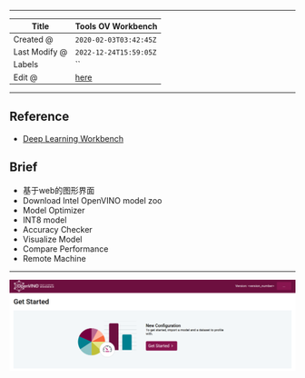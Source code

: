 -----

| Title         | Tools OV Workbench                                    |
| ------------- | ----------------------------------------------------- |
| Created @     | `2020-02-03T03:42:45Z`                                |
| Last Modify @ | `2022-12-24T15:59:05Z`                                |
| Labels        | \`\`                                                  |
| Edit @        | [here](https://github.com/junxnone/aiwiki/issues/178) |

-----

## Reference

  - [Deep Learning
    Workbench](https://docs.openvinotoolkit.org/latest/_docs_Workbench_DG_Introduction.html)

## Brief

  - 基于web的图形界面
  - Download Intel OpenVINO model zoo
  - Model Optimizer
  - INT8 model
  - Accuracy Checker
  - Visualize Model
  - Compare Performance
  - Remote Machine

-----

![image](media/16f0d84c7cfc526bb8a6a604a3f6cdd6980e494f.png)
